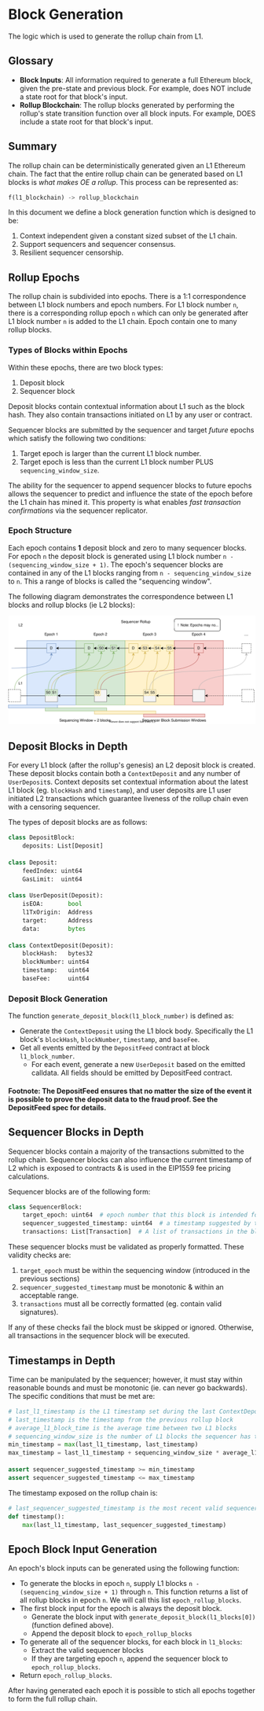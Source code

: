 # Block Generation

The logic which is used to generate the rollup chain from L1.

## Glossary

- **Block Inputs**: All information required to generate a full Ethereum block, given the pre-state and previous block. For example, does NOT include a state root for that block's input.
- **Rollup Blockchain**: The rollup blocks generated by performing the rollup's state transition function over all block inputs. For example, DOES include a state root for that block's input.

## Summary

The rollup chain can be deterministically generated given an L1 Ethereum chain. The fact that the entire rollup chain can be generated based on L1 blocks is _what makes OE a rollup_. This process can be represented as:

```python
f(l1_blockchain) -> rollup_blockchain
```

In this document we define a block generation function which is designed to be:

1. Context independent given a constant sized subset of the L1 chain.
2. Support sequencers and sequencer consensus.
3. Resilient sequencer censorship.

## Rollup Epochs

The rollup chain is subdivided into epochs. There is a 1:1 correspondence between L1 block numbers and epoch numbers. For L1 block number `n`, there is a corresponding rollup epoch `n` which can only be generated after L1 block number `n` is added to the L1 chain. Epoch contain one to many rollup blocks.

### Types of Blocks within Epochs

Within these epochs, there are two block types:

1. Deposit block
2. Sequencer block

Deposit blocks contain contextual information about L1 such as the block hash. They also contain transactions initiated on L1 by any user or contract.

Sequencer blocks are submitted by the sequencer and target _future_ epochs which satisfy the following two conditions:

1. Target epoch is larger than the current L1 block number.
2. Target epoch is less than the current L1 block number PLUS `sequencing_window_size`.

The ability for the sequencer to append sequencer blocks to future epochs allows the sequencer to predict and influence the state of the epoch before the L1 chain has mined it. This property is what enables _fast transaction confirmations_ via the sequencer replicator.

### Epoch Structure

Each epoch contains **1** deposit block and zero to many sequencer blocks. For epoch `n` the deposit block is generated using L1 block number `n - (sequencing_window_size + 1)`. The epoch's sequencer blocks are contained in any of the L1 blocks ranging from `n - sequencing_window_size` to `n`. This a range of blocks is called the "sequencing window".

The following diagram demonstrates the correspondence between L1 blocks and rollup blocks (ie L2 blocks):

![Sequencer block generation diagram](../../assets/sequencer-block-gen.svg)

## Deposit Blocks in Depth

For every L1 block (after the rollup's genesis) an L2 deposit block is created. These deposit blocks contain both a `ContextDeposit` and any number of `UserDeposit`s. Context deposits set contextual information about the latest L1 block (eg. `blockHash` and `timestamp`), and user deposits are L1 user initiated L2 transactions which guarantee liveness of the rollup chain even with a censoring sequencer.

The types of deposit blocks are as follows:

```python
class DepositBlock:
    deposits: List[Deposit]

class Deposit:
    feedIndex: uint64
    GasLimit:  uint64

class UserDeposit(Deposit):
    isEOA:       bool
    l1TxOrigin:  Address
    target:      Address
    data:        bytes

class ContextDeposit(Deposit):
    blockHash:   bytes32
    blockNumber: uint64
    timestamp:   uint64
    baseFee:     uint64
```

### Deposit Block Generation

The function `generate_deposit_block(l1_block_number)` is defined as:

- Generate the `ContextDeposit` using the L1 block body. Specifically the L1 block's `blockHash`, `blockNumber`, `timestamp`, and `baseFee`.
- Get all events emitted by the `DepositFeed` contract at block `l1_block_number`.
    - For each event, generate a new `UserDeposit` based on the emitted calldata. All fields should be emitted by DepositFeed contract.

#### **Footnote**: The DepositFeed ensures that no matter the size of the event it is possible to prove the deposit data to the fraud proof. See the DepositFeed spec for details.

## Sequencer Blocks in Depth

Sequencer blocks contain a majority of the transactions submitted to the rollup chain. Sequencer blocks can also influence the current timestamp of L2 which is exposed to contracts & is used in the EIP1559 fee pricing calculations.

Sequencer blocks are of the following form:

```python
class SequencerBlock:
    target_epoch: uint64  # epoch number that this block is intended for
    sequencer_suggested_timestamp: uint64  # a timestamp suggested by the sequencer
    transactions: List[Transaction]  # A list of transactions in the block
```

These sequencer blocks must be validated as properly formatted. These validity checks are:

1. `target_epoch` must be within the sequencing window (introduced in the previous sections)
2. `sequencer_suggested_timestamp` must be monotonic & within an acceptable range.
3. `transactions` must all be correctly formatted (eg. contain valid signatures).

If any of these checks fail the block must be skipped or ignored. Otherwise, all transactions in the sequencer block will be executed.

## Timestamps in Depth

Time can be manipulated by the sequencer; however, it must stay within reasonable bounds and must be monotonic (ie. can never go backwards). The specific conditions that must be met are:

```python
# last_l1_timestamp is the L1 timestamp set during the last ContextDeposit
# last_timestamp is the timestamp from the previous rollup block
# average_l1_block_time is the average time between two L1 blocks
# sequencing_window_size is the number of L1 blocks the sequencer has to submit their blocks
min_timestamp = max(last_l1_timestamp, last_timestamp)
max_timestamp = last_l1_timestamp + sequencing_window_size * average_l1_block_time

assert sequencer_suggested_timestamp >= min_timestamp
assert sequencer_suggested_timestamp <= max_timestamp
```

The timestamp exposed on the rollup chain is:

```python
# last_sequencer_suggested_timestamp is the most recent valid sequencer_suggested_timestamp
def timestamp():
    max(last_l1_timestamp, last_sequencer_suggested_timestamp)
```


## Epoch Block Input Generation
An epoch's block inputs can be generated using the following function:

- To generate the blocks in epoch `n`, supply L1 blocks `n - (sequencing_window_size + 1)` through `n`. This function returns a list of all rollup blocks in epoch `n`. We will call this list `epoch_rollup_blocks`.
- The first block input for the epoch is always the deposit block.
    - Generate the block input with `generate_deposit_block(l1_blocks[0])` (function defined above).
    - Append the deposit block to `epoch_rollup_blocks`
- To generate all of the sequencer blocks, for each block in `l1_blocks`:
    - Extract the valid sequencer blocks
    - If they are targeting epoch `n`, append the sequencer block to `epoch_rollup_blocks`.
- Return `epoch_rollup_blocks`.

After having generated each epoch it is possible to stich all epochs together to form the full rollup chain.